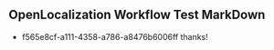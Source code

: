 ## OpenLocalization Workflow Test MarkDown
* f565e8cf-a111-4358-a786-a8476b6006ff 
thanks!<!--HONumber=Mar16_HO3-->
